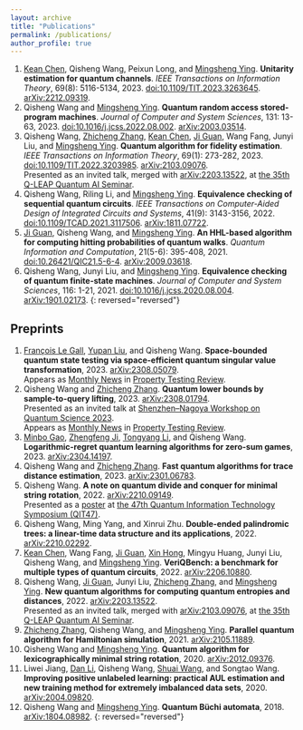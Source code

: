 ```yaml
---
layout: archive
title: "Publications"
permalink: /publications/
author_profile: true
---
```


1. [Kean Chen](https://scholar.google.com/citations?user=Ncvskw4AAAAJ&hl=en), Qisheng Wang, Peixun Long, and [Mingsheng Ying](https://scholar.google.com/citations?user=jjPif6cAAAAJ&hl=en). **Unitarity estimation for quantum channels**. *IEEE Transactions on Information Theory*, 69(8): 5116-5134, 2023. [doi:10.1109/TIT.2023.3263645](https://doi.org/10.1109/TIT.2023.3263645). [arXiv:2212.09319](https://arxiv.org/abs/2212.09319).
1. Qisheng Wang and [Mingsheng Ying](https://scholar.google.com/citations?user=jjPif6cAAAAJ&hl=en). **Quantum random access stored-program machines**. *Journal of Computer and System Sciences*, 131: 13-63, 2023. [doi:10.1016/j.jcss.2022.08.002](https://doi.org/10.1016/j.jcss.2022.08.002). [arXiv:2003.03514](https://arxiv.org/abs/2003.03514).
1. Qisheng Wang, [Zhicheng Zhang](https://scholar.google.com/citations?user=_CHPF-kAAAAJ&hl=en), [Kean Chen](https://scholar.google.com/citations?user=Ncvskw4AAAAJ&hl=en), [Ji Guan](https://scholar.google.com/citations?user=muIp5UIAAAAJ&hl=en), Wang Fang, Junyi Liu, and [Mingsheng Ying](https://scholar.google.com/citations?user=jjPif6cAAAAJ&hl=en). **Quantum algorithm for fidelity estimation**. *IEEE Transactions on Information Theory*, 69(1): 273-282, 2023. [doi:10.1109/TIT.2022.3203985](https://doi.org/10.1109/TIT.2022.3203985). [arXiv:2103.09076](https://arxiv.org/abs/2103.09076).  
Presented as an invited talk, merged with [arXiv:2203.13522](https://arxiv.org/abs/2203.13522), at [the 35th Q-LEAP Quantum AI Seminar](https://qleap-qai.jp/seminar/post-2176822.html).
1. Qisheng Wang, Riling Li, and [Mingsheng Ying](https://scholar.google.com/citations?user=jjPif6cAAAAJ&hl=en). **Equivalence checking of sequential quantum circuits**. *IEEE Transactions on Computer-Aided Design of Integrated Circuits and Systems*, 41(9): 3143-3156, 2022. [doi:10.1109/TCAD.2021.3117506](https://doi.org/10.1109/TCAD.2021.3117506). [arXiv:1811.07722](https://arxiv.org/abs/1811.07722).
1. [Ji Guan](https://scholar.google.com/citations?user=muIp5UIAAAAJ&hl=en), Qisheng Wang, and [Mingsheng Ying](https://scholar.google.com/citations?user=jjPif6cAAAAJ&hl=en). **An HHL-based algorithm for computing hitting probabilities of quantum walks**. *Quantum Information and Computation*, 21(5-6): 395-408, 2021. [doi:10.26421/QIC21.5-6-4](https://doi.org/10.26421/QIC21.5-6-4). [arXiv:2009.03618](https://arxiv.org/abs/2009.03618).
1. Qisheng Wang, Junyi Liu, and [Mingsheng Ying](https://scholar.google.com/citations?user=jjPif6cAAAAJ&hl=en). **Equivalence checking of quantum finite-state machines**. *Journal of Computer and System Sciences*, 116: 1-21, 2021. [doi:10.1016/j.jcss.2020.08.004](https://doi.org/10.1016/j.jcss.2020.08.004). [arXiv:1901.02173](https://arxiv.org/abs/1901.02173).
{: reversed="reversed"}

## Preprints

1. [François Le Gall](http://www.francoislegall.com/), [Yupan Liu](https://yupanliu.info/), and Qisheng Wang. **Space-bounded quantum state testing via space-efficient quantum singular value transformation**, 2023. [arXiv:2308.05079](https://arxiv.org/abs/2308.05079).  
Appears as [Monthly News](https://ptreview.sublinear.info/2023/09/news-for-august-2023/) in [Property Testing Review](https://ptreview.sublinear.info/).
1. Qisheng Wang and [Zhicheng Zhang](https://scholar.google.com/citations?user=_CHPF-kAAAAJ&hl=en). **Quantum lower bounds by sample-to-query lifting**, 2023. [arXiv:2308.01794](https://arxiv.org/abs/2308.01794).  
Presented as an invited talk at [Shenzhen–Nagoya Workshop on Quantum Science 2023](https://shenzhen-nagoya.github.io/2023/).  
Appears as [Monthly News](https://ptreview.sublinear.info/2023/09/news-for-august-2023/) in [Property Testing Review](https://ptreview.sublinear.info/).
1. [Minbo Gao](https://scholar.google.com/citations?user=b8i9J_QAAAAJ&hl=en), [Zhengfeng Ji](https://scholar.google.com/citations?user=2uXdu7AAAAAJ&hl=en), [Tongyang Li](https://www.tongyangli.com/), and Qisheng Wang. **Logarithmic-regret quantum learning algorithms for zero-sum games**, 2023. [arXiv:2304.14197](https://arxiv.org/abs/2304.14197).
1. Qisheng Wang and [Zhicheng Zhang](https://scholar.google.com/citations?user=_CHPF-kAAAAJ&hl=en). **Fast quantum algorithms for trace distance estimation**, 2023. [arXiv:2301.06783](https://arxiv.org/abs/2301.06783).
1. Qisheng Wang. **A note on quantum divide and conquer for minimal string rotation**, 2022. [arXiv:2210.09149](https://arxiv.org/abs/2210.09149).  
Presented as a [poster](https://ken.ieice.org/ken/paper/20221208DCpl/eng/) at [the 47th Quantum Information Technology Symposium (QIT47)](https://www.ieice.org/es/qit/qit47/index_e.html).
1. Qisheng Wang, Ming Yang, and Xinrui Zhu. **Double-ended palindromic trees: a linear-time data structure and its applications**, 2022. [arXiv:2210.02292](https://arxiv.org/abs/2210.02292).
1. [Kean Chen](https://scholar.google.com/citations?user=Ncvskw4AAAAJ&hl=en), Wang Fang, [Ji Guan](https://scholar.google.com/citations?user=muIp5UIAAAAJ&hl=en), [Xin Hong](https://scholar.google.com/citations?user=Vm4a-uMAAAAJ&hl=en), Mingyu Huang, Junyi Liu, Qisheng Wang, and [Mingsheng Ying](https://scholar.google.com/citations?user=jjPif6cAAAAJ&hl=en). **VeriQBench: a benchmark for multiple types of quantum circuits**, 2022. [arXiv:2206.10880](https://arxiv.org/abs/2206.10880).
1. Qisheng Wang, [Ji Guan](https://scholar.google.com/citations?user=muIp5UIAAAAJ&hl=en), Junyi Liu, [Zhicheng Zhang](https://scholar.google.com/citations?user=_CHPF-kAAAAJ&hl=en), and [Mingsheng Ying](https://scholar.google.com/citations?user=jjPif6cAAAAJ&hl=en). **New quantum algorithms for computing quantum entropies and distances**, 2022. [arXiv:2203.13522](https://arxiv.org/abs/2203.13522).  
Presented as an invited talk, merged with [arXiv:2103.09076](https://arxiv.org/abs/2103.09076), at [the 35th Q-LEAP Quantum AI Seminar](https://qleap-qai.jp/seminar/post-2176822.html).
1. [Zhicheng Zhang](https://scholar.google.com/citations?user=_CHPF-kAAAAJ&hl=en), Qisheng Wang, and [Mingsheng Ying](https://scholar.google.com/citations?user=jjPif6cAAAAJ&hl=en). **Parallel quantum algorithm for Hamiltonian simulation**, 2021. [arXiv:2105.11889](https://arxiv.org/abs/2105.11889).
1. Qisheng Wang and [Mingsheng Ying](https://scholar.google.com/citations?user=jjPif6cAAAAJ&hl=en). **Quantum algorithm for lexicographically minimal string rotation**, 2020. [arXiv:2012.09376](https://arxiv.org/abs/2012.09376).
1. Liwei Jiang, [Dan Li](http://nasp.cs.tsinghua.edu.cn/lidan.html), Qisheng Wang, [Shuai Wang](https://wangshuaizs.github.io/), and Songtao Wang. **Improving positive unlabeled learning: practical AUL estimation and new training method for extremely imbalanced data sets**, 2020. [arXiv:2004.09820](https://arxiv.org/abs/2004.09820).
1. Qisheng Wang and [Mingsheng Ying](https://scholar.google.com/citations?user=jjPif6cAAAAJ&hl=en). **Quantum Büchi automata**, 2018. [arXiv:1804.08982](https://arxiv.org/abs/1804.08982).
{: reversed="reversed"}
